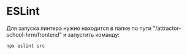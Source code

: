 # **ESLint**
Для запуска линтера нужно находится в папке по пути "/attractor-school-hrm/frontend" и запустить команду:
```
npx eslint src
```